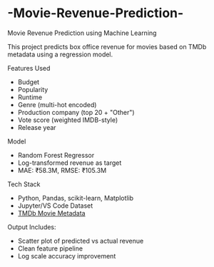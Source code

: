 # -Movie-Revenue-Prediction-
Movie Revenue Prediction using Machine Learning

This project predicts box office revenue for movies based on TMDb metadata using a regression model.

Features Used
- Budget
- Popularity
- Runtime
- Genre (multi-hot encoded)
- Production company (top 20 + "Other")
- Vote score (weighted IMDB-style)
- Release year

 Model
- Random Forest Regressor
- Log-transformed revenue as target
- MAE: ₹58.3M, RMSE: ₹105.3M

 Tech Stack
- Python, Pandas, scikit-learn, Matplotlib
- Jupyter/VS Code
 Dataset
- [TMDb Movie Metadata](https://www.kaggle.com/datasets/tmdb/tmdb-movie-metadata)

 Output
Includes:
- Scatter plot of predicted vs actual revenue
- Clean feature pipeline
- Log scale accuracy improvement


